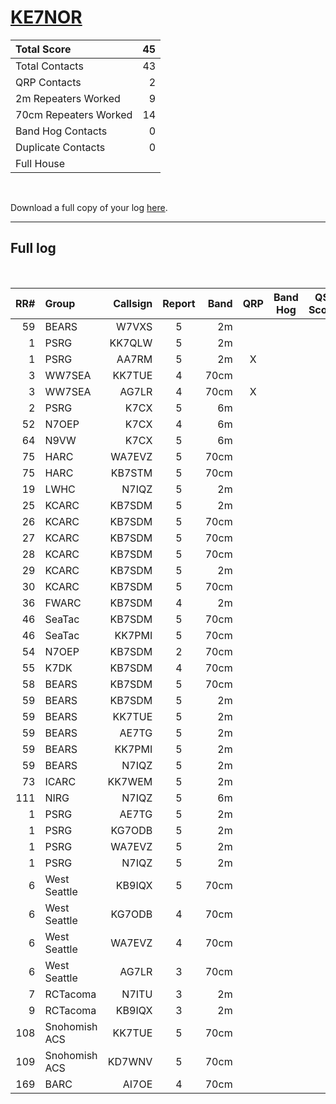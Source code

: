 # [KE7NOR](https://www.qrz.com/db/KE7NOR)

| Total Score           |   45 |
|:----------------------|-----:|
| Total Contacts        |   43 |
| QRP Contacts          |    2 |
| 2m Repeaters Worked   |    9 |
| 70cm Repeaters Worked |   14 |
| Band Hog Contacts     |    0 |
| Duplicate Contacts    |    0 |
| Full House            |      |

<br />

Download a full copy of your log [here](/results/[KE7NOR](https://www.qrz.com/db/KE7NOR)/log.csv).

---

## Full log

<br />

|   RR# | Group         |   Callsign |  Report  |   Band |  QRP  |  Band Hog  |   QSO Score |
|------:|:--------------|-----------:|:--------:|-------:|:-----:|:----------:|------------:|
|    59 | BEARS         |      W7VXS |    5     |     2m |       |            |           1 |
|     1 | PSRG          |     KK7QLW |    5     |     2m |       |            |           1 |
|     1 | PSRG          |      AA7RM |    5     |     2m |   X   |            |           2 |
|     3 | WW7SEA        |     KK7TUE |    4     |   70cm |       |            |           1 |
|     3 | WW7SEA        |      AG7LR |    4     |   70cm |   X   |            |           2 |
|     2 | PSRG          |       K7CX |    5     |     6m |       |            |           1 |
|    52 | N7OEP         |       K7CX |    4     |     6m |       |            |           1 |
|    64 | N9VW          |       K7CX |    5     |     6m |       |            |           1 |
|    75 | HARC          |     WA7EVZ |    5     |   70cm |       |            |           1 |
|    75 | HARC          |     KB7STM |    5     |   70cm |       |            |           1 |
|    19 | LWHC          |      N7IQZ |    5     |     2m |       |            |           1 |
|    25 | KCARC         |     KB7SDM |    5     |     2m |       |            |           1 |
|    26 | KCARC         |     KB7SDM |    5     |   70cm |       |            |           1 |
|    27 | KCARC         |     KB7SDM |    5     |   70cm |       |            |           1 |
|    28 | KCARC         |     KB7SDM |    5     |   70cm |       |            |           1 |
|    29 | KCARC         |     KB7SDM |    5     |     2m |       |            |           1 |
|    30 | KCARC         |     KB7SDM |    5     |   70cm |       |            |           1 |
|    36 | FWARC         |     KB7SDM |    4     |     2m |       |            |           1 |
|    46 | SeaTac        |     KB7SDM |    5     |   70cm |       |            |           1 |
|    46 | SeaTac        |     KK7PMI |    5     |   70cm |       |            |           1 |
|    54 | N7OEP         |     KB7SDM |    2     |   70cm |       |            |           1 |
|    55 | K7DK          |     KB7SDM |    4     |   70cm |       |            |           1 |
|    58 | BEARS         |     KB7SDM |    5     |   70cm |       |            |           1 |
|    59 | BEARS         |     KB7SDM |    5     |     2m |       |            |           1 |
|    59 | BEARS         |     KK7TUE |    5     |     2m |       |            |           1 |
|    59 | BEARS         |      AE7TG |    5     |     2m |       |            |           1 |
|    59 | BEARS         |     KK7PMI |    5     |     2m |       |            |           1 |
|    59 | BEARS         |      N7IQZ |    5     |     2m |       |            |           1 |
|    73 | ICARC         |     KK7WEM |    5     |     2m |       |            |           1 |
|   111 | NIRG          |      N7IQZ |    5     |     6m |       |            |           1 |
|     1 | PSRG          |      AE7TG |    5     |     2m |       |            |           1 |
|     1 | PSRG          |     KG7ODB |    5     |     2m |       |            |           1 |
|     1 | PSRG          |     WA7EVZ |    5     |     2m |       |            |           1 |
|     1 | PSRG          |      N7IQZ |    5     |     2m |       |            |           1 |
|     6 | West Seattle  |     KB9IQX |    5     |   70cm |       |            |           1 |
|     6 | West Seattle  |     KG7ODB |    4     |   70cm |       |            |           1 |
|     6 | West Seattle  |     WA7EVZ |    4     |   70cm |       |            |           1 |
|     6 | West Seattle  |      AG7LR |    3     |   70cm |       |            |           1 |
|     7 | RCTacoma      |      N7ITU |    3     |     2m |       |            |           1 |
|     9 | RCTacoma      |     KB9IQX |    3     |     2m |       |            |           1 |
|   108 | Snohomish ACS |     KK7TUE |    5     |   70cm |       |            |           1 |
|   109 | Snohomish ACS |     KD7WNV |    5     |   70cm |       |            |           1 |
|   169 | BARC          |      AI7OE |    4     |   70cm |       |            |           1 |